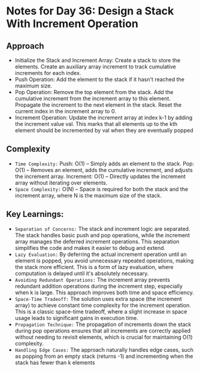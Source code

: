 # Notes for Day 36: Design a Stack With Increment Operation

## Approach

- Initialize the Stack and Increment Array:
  Create a stack to store the elements.
  Create an auxiliary array increment to track cumulative increments for each index.
- Push Operation: Add the element to the stack if it hasn't reached the maximum size.
- Pop Operation:
  Remove the top element from the stack.
  Add the cumulative increment from the increment array to this element.
  Propagate the increment to the next element in the stack.
  Reset the current index in the increment array to 0.
- Increment Operation:
  Update the increment array at index k-1 by adding the increment value val.
  This marks that all elements up to the kth element should be incremented by val when they are eventually popped

## Complexity

- `Time Complexity:`
  Push: O(1) – Simply adds an element to the stack.
  Pop: O(1) – Removes an element, adds the cumulative increment, and adjusts the increment array.
  Increment: O(1) – Directly updates the increment array without iterating over elements.
- `Space Complexity:` O(N) – Space is required for both the stack and the increment array, where N is the maximum size of the stack.

## Key Learnings:

- `Separation of Concerns:` The stack and increment logic are separated. The stack handles basic push and pop operations, while the increment array manages the deferred increment operations. This separation simplifies the code and makes it easier to debug and extend.
- `Lazy Evaluation:` By deferring the actual increment operation until an element is popped, you avoid unnecessary repeated operations, making the stack more efficient. This is a form of lazy evaluation, where computation is delayed until it's absolutely necessary.
- `Avoiding Redundant Operations:` The increment array prevents redundant addition operations during the increment step, especially when k is large. This approach improves both time and space efficiency.
- `Space-Time Tradeoff:` The solution uses extra space (the increment array) to achieve constant time complexity for the increment operation. This is a classic space-time tradeoff, where a slight increase in space usage leads to significant gains in execution time.
- `Propagation Technique:` The propagation of increments down the stack during pop operations ensures that all increments are correctly applied without needing to revisit elements, which is crucial for maintaining O(1) complexity.
- `Handling Edge Cases:` The approach naturally handles edge cases, such as popping from an empty stack (returns -1) and incrementing when the stack has fewer than k elements
